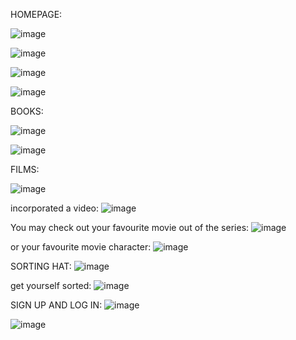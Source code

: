 HOMEPAGE:

![image](https://user-images.githubusercontent.com/61345873/119462042-f67e1b80-bd5d-11eb-8cf4-6adc0af4e736.png)

![image](https://user-images.githubusercontent.com/61345873/119462409-4fe64a80-bd5e-11eb-8b43-1621a621dfe7.png)

![image](https://user-images.githubusercontent.com/61345873/119462450-5eccfd00-bd5e-11eb-89b2-5751c5b99d98.png)

![image](https://user-images.githubusercontent.com/61345873/119462580-7dcb8f00-bd5e-11eb-9e00-3e9ae3ae48a4.png)

BOOKS:

![image](https://user-images.githubusercontent.com/61345873/119462790-bd927680-bd5e-11eb-9541-6f7ed50eb24f.png)

![image](https://user-images.githubusercontent.com/61345873/119463288-414c6300-bd5f-11eb-8306-e8217c98aeee.png)

FILMS:

![image](https://user-images.githubusercontent.com/61345873/120890241-ed733100-c61e-11eb-927f-81f878d0bc1f.png)

incorporated a video:
![image](https://user-images.githubusercontent.com/61345873/120890261-11cf0d80-c61f-11eb-8578-3171efffc6e5.png)

You may check out your favourite movie out of the series:
![image](https://user-images.githubusercontent.com/61345873/120890343-bb160380-c61f-11eb-886d-69711de5c7e0.png)

or your favourite movie character:
![image](https://user-images.githubusercontent.com/61345873/120890585-5f4c7a00-c621-11eb-8925-225cfffbf0db.png)

SORTING HAT:
![image](https://user-images.githubusercontent.com/61345873/120890629-b0f50480-c621-11eb-858b-405fff5c29b2.png)

get yourself sorted:
![image](https://user-images.githubusercontent.com/61345873/120890648-cf5b0000-c621-11eb-8f48-e3f0525ca5d7.png)

SIGN UP AND LOG IN:
![image](https://user-images.githubusercontent.com/61345873/119463827-c33c8c00-bd5f-11eb-99c3-269f76b47643.png)

![image](https://user-images.githubusercontent.com/61345873/119463887-d18aa800-bd5f-11eb-9035-5a2e953730aa.png)




